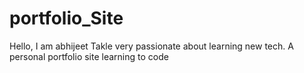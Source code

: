 # portfolio_Site
Hello,
I am abhijeet Takle very passionate about learning new tech.
A personal portfolio site
learning to code
